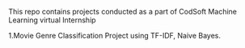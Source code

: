 This repo contains projects conducted as a part of CodSoft Machine Learning virtual Internship

1.Movie Genre Classification Project using TF-IDF, Naive Bayes.
